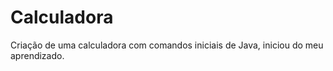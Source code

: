 # Calculadora
Criação de uma calculadora com comandos iniciais de Java, iniciou do meu aprendizado. 
